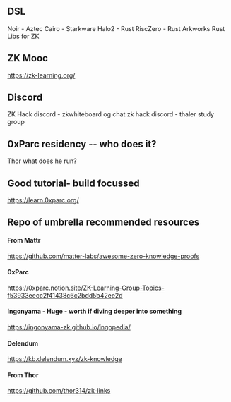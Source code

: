 ## DSL
Noir - Aztec
Cairo - Starkware
Halo2 - Rust
RiscZero - Rust
Arkworks Rust Libs for ZK

## ZK Mooc
https://zk-learning.org/

## Discord 
ZK Hack discord - zkwhiteboard og chat
zk hack discord - thaler study group

## 0xParc residency -- who does it?


Thor what does he run?

## Good tutorial- build focussed
https://learn.0xparc.org/


## Repo of umbrella recommended resources 


#### From Mattr
https://github.com/matter-labs/awesome-zero-knowledge-proofs

#### 0xParc
https://0xparc.notion.site/ZK-Learning-Group-Topics-f53933eecc2f41438c6c2bdd5b42ee2d

#### Ingonyama - Huge - worth if diving deeper into something
https://ingonyama-zk.github.io/ingopedia/

#### Delendum
https://kb.delendum.xyz/zk-knowledge

#### From Thor
https://github.com/thor314/zk-links
